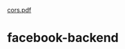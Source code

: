 [cors.pdf](https://github.com/ProgramerSalar/facebook-backend/files/10126704/cors.pdf)
# facebook-backend
